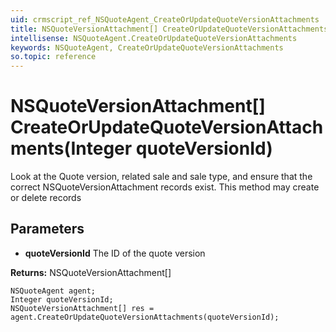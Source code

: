 ```yaml
---
uid: crmscript_ref_NSQuoteAgent_CreateOrUpdateQuoteVersionAttachments
title: NSQuoteVersionAttachment[] CreateOrUpdateQuoteVersionAttachments(Integer quoteVersionId)
intellisense: NSQuoteAgent.CreateOrUpdateQuoteVersionAttachments
keywords: NSQuoteAgent, CreateOrUpdateQuoteVersionAttachments
so.topic: reference
---
```


# NSQuoteVersionAttachment[] CreateOrUpdateQuoteVersionAttachments(Integer quoteVersionId)

Look at the Quote version, related sale and sale type, and ensure that the correct NSQuoteVersionAttachment records exist. This method may create or delete records

## Parameters

* **quoteVersionId** The ID of the quote version

**Returns:** NSQuoteVersionAttachment[]

```crmscript
NSQuoteAgent agent;
Integer quoteVersionId;
NSQuoteVersionAttachment[] res = agent.CreateOrUpdateQuoteVersionAttachments(quoteVersionId);
```


